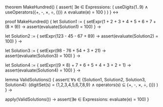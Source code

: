 theorem MakeHundred() {
  assert(
    ∃e ∈ Expressions: (
      useDigits(1..9) ∧
      useOperators({+, -, ×, ÷, ()}) ∧
      evaluate(e) = 100
    )
  )
} ↔

proof MakeHundred() {
  let Solution1 := {
    setExpr(1 + 2 + 3 + 4 + 5 + 6 + 7 + (8 × 9)) →
    assert(evaluate(Solution1) = 100)
  } →

  let Solution2 := {
    setExpr(123 - 45 - 67 + 89) →
    assert(evaluate(Solution2) = 100)
  } →

  let Solution3 := {
    setExpr(98 - 76 + 54 + 3 + 21) →
    assert(evaluate(Solution3) = 100)
  } →

  let Solution4 := {
    setExpr((9 × 8) + 7 + 6 + 5 + 4 + 3 + 2 + 1) →
    assert(evaluate(Solution4) = 100)
  } →

  lemma ValidSolutions() {
    assert(
      ∀s ∈ {Solution1, Solution2, Solution3, Solution4}:
      (digitSet(s) = {1,2,3,4,5,6,7,8,9} ∧
       operators(s) ⊆ {+, -, ×, ÷, ()})
    )
  } →
  
  apply(ValidSolutions()) →
  assert(∃e ∈ Expressions: evaluate(e) = 100)
}